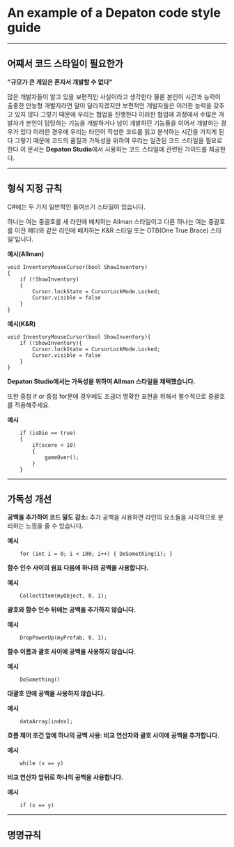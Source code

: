 # An example of a Depaton code style guide
***
## 어쨰서 코드 스타일이 필요한가

**"규모가 큰 게임은 혼자서 개발할 수 없다"**

많은 개발자들이 알고 있을 보편적인 사실이라고 생각한다
물론 본인이 시간과 능력이 출중한 만능형 개발자라면 말이 달라지겠지만
보편적인 개발자들은 이러한 능력을 갖추고 있지 않다 그렇기 때문에 우리는 협업을 진행한다 
이러한 협업에 과정에서 수많은 개발자가 본인이 담당하는 기능을 개발하거나 남이 개발하던 기능들을 이어서 개발하는 경우가 있다
이러한 경우에 우리는 타인이 작성한 코드를 읽고 분석하는 시간을 가지게 된다 그렇기 때문에
코드의 품질과 가독성을 위하여 우리는 일관된 코드 스타일을 필요로한다 이 문서는 **Depaton Studio**에서 사용하는 코드 스타일에 관련된 가이드를 제공한다.
***
## 형식 지정 규칙
C#에는 두 가지 일반적인 들여쓰기 스타일이 있습니다.

하나는 여는 중괄호를 새 라인에 배치하는 Allman 스타일이고 다른 하나는 여는 중괄호를 이전 헤더와 같은 라인에 배치하는 K&R 스타일 또는 OTB(One True Brace) 스타일'입니다.

**예시(Allman)**
```
void InventoryMouseCursor(bool ShowInventory)
{
    if (!ShowInventory)
    {
        Cursor.lockState = CursorLockMode.Locked;
        Cursor.visible = false
    }
}
```
**예시(K&R)**
```
void InventoryMouseCursor(bool ShowInventory){
    if (!ShowInventory){
        Cursor.lockState = CursorLockMode.Locked;
        Cursor.visible = false
    }
}
```
**Depaton Studio에서는 가독성을 위하여 Allman 스타일을 채택했습니다.**


또한 중첨 if or 중첩 for문에 경우에도 조금더 명확한 표현을 위해서 필수적으로 중괄호를 적용해주세요.


**예시**
```
    if (isDie == true)
    {
        if(score < 10)
        {
            gameOver();
        }
    }
```
***
## 가독성 개선
**공백을 추가하여 코드 밀도 감소:** 추가 공백을 사용하면 라인의 요소들을 시각적으로 분리하는 느낌을 줄 수 있습니다.

**예시**
```
    for (int i = 0; i < 100; i++) { DoSomething(i); }
```


**함수 인수 사이의 쉼표 다음에 하나의 공백을 사용합니다.**

**예시**
```
    CollectItem(myObject, 0, 1);
```


**괄호와 함수 인수 뒤에는 공백을 추가하지 않습니다.**

**예시**
```
    DropPowerUp(myPrefab, 0, 1);
```


**함수 이름과 괄호 사이에 공백을 사용하지 않습니다.**

**예시**
```
    DoSomething()
```


**대괄호 안에 공백을 사용하지 않습니다.**

**예시**
```
    dataArray[index];
```


**흐름 제어 조건 앞에 하나의 공백 사용: 비교 연산자와 괄호 사이에 공백을 추가합니다.**

**예시**
```
    while (x == y)
```

**비교 연산자 앞뒤로 하나의 공백을 사용합니다.**

**예시**
```
    if (x == y)
```

***

## 명명규칙

